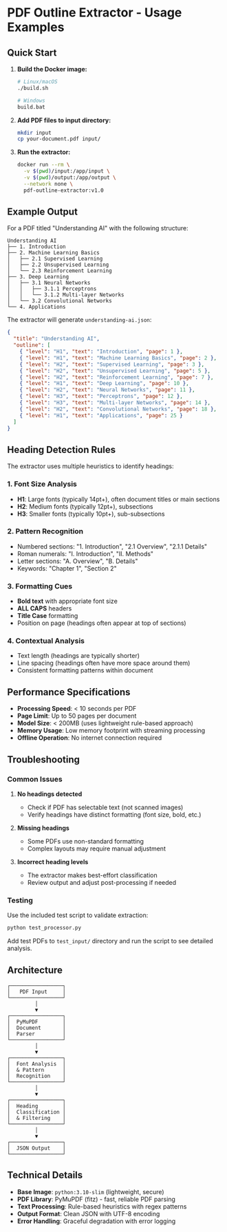 # PDF Outline Extractor - Usage Examples

## Quick Start

1. **Build the Docker image:**
   ```bash
   # Linux/macOS
   ./build.sh
   
   # Windows
   build.bat
   ```

2. **Add PDF files to input directory:**
   ```bash
   mkdir input
   cp your-document.pdf input/
   ```

3. **Run the extractor:**
   ```bash
   docker run --rm \
     -v $(pwd)/input:/app/input \
     -v $(pwd)/output:/app/output \
     --network none \
     pdf-outline-extractor:v1.0
   ```

## Example Output

For a PDF titled "Understanding AI" with the following structure:

```
Understanding AI
├── 1. Introduction
├── 2. Machine Learning Basics
│   ├── 2.1 Supervised Learning
│   ├── 2.2 Unsupervised Learning
│   └── 2.3 Reinforcement Learning
├── 3. Deep Learning
│   ├── 3.1 Neural Networks
│   │   ├── 3.1.1 Perceptrons
│   │   └── 3.1.2 Multi-layer Networks
│   └── 3.2 Convolutional Networks
└── 4. Applications
```

The extractor will generate `understanding-ai.json`:

```json
{
  "title": "Understanding AI",
  "outline": [
    { "level": "H1", "text": "Introduction", "page": 1 },
    { "level": "H1", "text": "Machine Learning Basics", "page": 2 },
    { "level": "H2", "text": "Supervised Learning", "page": 3 },
    { "level": "H2", "text": "Unsupervised Learning", "page": 5 },
    { "level": "H2", "text": "Reinforcement Learning", "page": 7 },
    { "level": "H1", "text": "Deep Learning", "page": 10 },
    { "level": "H2", "text": "Neural Networks", "page": 11 },
    { "level": "H3", "text": "Perceptrons", "page": 12 },
    { "level": "H3", "text": "Multi-layer Networks", "page": 14 },
    { "level": "H2", "text": "Convolutional Networks", "page": 18 },
    { "level": "H1", "text": "Applications", "page": 25 }
  ]
}
```

## Heading Detection Rules

The extractor uses multiple heuristics to identify headings:

### 1. Font Size Analysis
- **H1**: Large fonts (typically 14pt+), often document titles or main sections
- **H2**: Medium fonts (typically 12pt+), subsections
- **H3**: Smaller fonts (typically 10pt+), sub-subsections

### 2. Pattern Recognition
- Numbered sections: "1. Introduction", "2.1 Overview", "2.1.1 Details"
- Roman numerals: "I. Introduction", "II. Methods"
- Letter sections: "A. Overview", "B. Details"
- Keywords: "Chapter 1", "Section 2"

### 3. Formatting Cues
- **Bold text** with appropriate font size
- **ALL CAPS** headers
- **Title Case** formatting
- Position on page (headings often appear at top of sections)

### 4. Contextual Analysis
- Text length (headings are typically shorter)
- Line spacing (headings often have more space around them)
- Consistent formatting patterns within document

## Performance Specifications

- **Processing Speed**: < 10 seconds per PDF
- **Page Limit**: Up to 50 pages per document
- **Model Size**: < 200MB (uses lightweight rule-based approach)
- **Memory Usage**: Low memory footprint with streaming processing
- **Offline Operation**: No internet connection required

## Troubleshooting

### Common Issues

1. **No headings detected**
   - Check if PDF has selectable text (not scanned images)
   - Verify headings have distinct formatting (font size, bold, etc.)

2. **Missing headings**
   - Some PDFs use non-standard formatting
   - Complex layouts may require manual adjustment

3. **Incorrect heading levels**
   - The extractor makes best-effort classification
   - Review output and adjust post-processing if needed

### Testing

Use the included test script to validate extraction:

```bash
python test_processor.py
```

Add test PDFs to `test_input/` directory and run the script to see detailed analysis.

## Architecture

```
┌─────────────────┐
│   PDF Input     │
└─────────────────┘
         │
         ▼
┌─────────────────┐
│  PyMuPDF        │
│  Document       │
│  Parser         │
└─────────────────┘
         │
         ▼
┌─────────────────┐
│  Font Analysis  │
│  & Pattern      │
│  Recognition    │
└─────────────────┘
         │
         ▼
┌─────────────────┐
│  Heading        │
│  Classification │
│  & Filtering    │
└─────────────────┘
         │
         ▼
┌─────────────────┐
│  JSON Output    │
└─────────────────┘
```

## Technical Details

- **Base Image**: `python:3.10-slim` (lightweight, secure)
- **PDF Library**: PyMuPDF (fitz) - fast, reliable PDF parsing
- **Text Processing**: Rule-based heuristics with regex patterns
- **Output Format**: Clean JSON with UTF-8 encoding
- **Error Handling**: Graceful degradation with error logging
